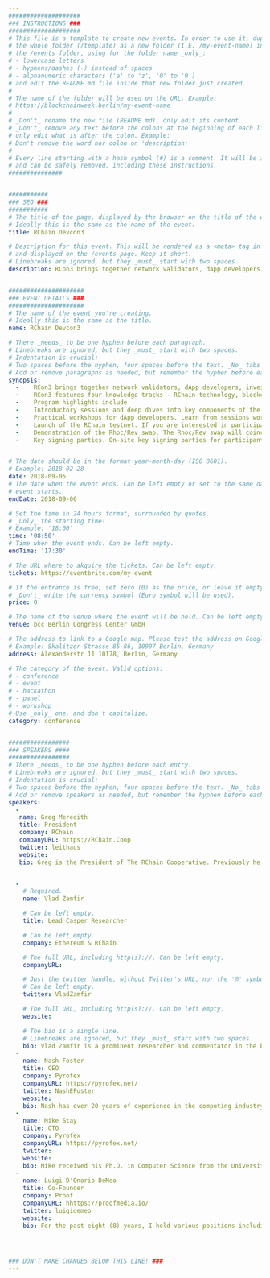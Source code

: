 ```yaml
---
####################
### INSTRUCTIONS ###
####################
# This file is a template to create new events. In order to use it, duplicate
# the whole folder (/template) as a new folder (I.E. /my-event-name) inside of
# the /events folder, using for the folder name _only_:
# - lowercase letters
# - hyphens/dashes (-) instead of spaces
# - alphanumeric characters ('a' to 'z', '0' to '9')
# and edit the README.md file inside that new folder just created.
#
# The name of the folder will be used on the URL. Example:
# https://blockchainweek.berlin/my-event-name
#
# _Don't_ rename the new file (README.md), only edit its content.
# _Don't_ remove any text before the colons at the beginning of each line,
# only edit what is after the colon. Example:
# Don't remove the word nor colon on 'description:'
#
# Every line starting with a hash symbol (#) is a comment. It will be ignored
# and can be safely removed, including these instructions.
###############


###########
### SEO ###
###########
# The title of the page, displayed by the browser on the title of the window.
# Ideally this is the same as the name of the event.
title: RChain Devcon3

# Description for this event. This will be rendered as a <meta> tag in the HTML,
# and displayed on the /events page. Keep it short.
# Linebreaks are ignored, but they _must_ start with two spaces.
description: RCon3 brings together network validators, dApp developers, investors, and researchers learning how to work with the RChain platform and participate in the launch of the RChain testnet.


#####################
### EVENT DETAILS ###
#####################
# The name of the event you're creating.
# Ideally this is the same as the title.
name: RChain Devcon3

# There _needs_ to be one hyphen before each paragraph.
# Linebreaks are ignored, but they _must_ start with two spaces.
# Indentation is crucial:
# Two spaces before the hyphen, four spaces before the text. _No_ tabs allowed.
# Add or remove paragraphs as needed, but remember the hyphen before each entry.
synopsis:
  -    RCon3 brings together network validators, dApp developers, investors, and researchers learning how to work with the RChain platform and participate in the launch of the RChain testnet.
  -    RCon3 features four knowledge tracks - RChain technology, blockchain solutions, research, and developing with RChain. There will be hands-on workshops in these areas. Presenters, panelists, and workshop leaders will deliver nearly 50 hours of programming. Additionally, space will be available for participants to network and collaborate.
  -    Program highlights include
  -    Introductory sessions and deep dives into key components of the RChain platform. including -  Rholang, consensus, storage, and communications.
  -    Practical workshops for dApp developers. Learn from sessions working with Rholang and become familiar with the architecture and design patterns of the RChain platform.
  -    Launch of the RChain testnet. If you are interested in participating in the launch of mainnet later in 2018, plan to participate in the launch of testnet at RCon3. The program includes informational sessions and workshops for validators and investors on proof of stake economics, infrastructure requirements, and system engineering.
  -    Demonstration of the Rhoc/Rev swap. The Rhoc/Rev swap will coincide with the launch of the RChain mainnet later in 2018. Investors and token holders wanting to ensure their REV will be available at the launch of the RChain mainnet should participate.
  -    Key signing parties. On-site key signing parties for participants during this event will allow mainnet genesis to be verified and secured by a broad community.


# The date should be in the format year-month-day (ISO 8601).
# Example: 2018-02-28
date: 2018-09-05
# The date when the event ends. Can be left empty or set to the same day the
# event starts.
endDate: 2018-09-06

# Set the time in 24 hours format, surrounded by quotes.
# _Only_ the starting time!
# Example: '18:00'
time: '08:50'
# Time when the event ends. Can be left empty.
endTime: '17:30'

# The URL where to akquire the tickets. Can be left empty.
tickets: https://eventbrite.com/my-event

# If the entrance is free, set zero (0) as the price, or leave it empty.
# _Don't_ write the currency symbol (Euro symbol will be used).
price: 0

# The name of the venue where the event will be held. Can be left empty.
venue: bcc Berlin Congress Center GmbH

# The address to link to a Google map. Please test the address on Google Maps.
# Example: Skalitzer Strasse 85-86, 10997 Berlin, Germany
address: Alexanderstr 11 10178, Berlin, Germany

# The category of the event. Valid options:
# - conference
# - event
# - hackathon
# - panel
# - workshop
# Use _only_ one, and don't capitalize.
category: conference


#################
### SPEAKERS ####
#################
# There _needs_ to be one hyphen before each entry.
# Linebreaks are ignored, but they _must_ start with two spaces.
# Indentation is crucial:
# Two spaces before the hyphen, four spaces before the text. _No_ tabs allowed.
# Add or remove speakers as needed, but remember the hyphen before each entry.
speakers:
  -
   name: Greg Meredith
   title: President
   company: RChain
   companyURL: https://RChain.Coop
   twitter: leithaus
   website:
   bio: Greg is the President of The RChain Cooperative. Previously he has worked as Principal Architect of Microsoft's BizTalk Process Orchestration, Principal Architect of Microsoft's Highwire offering as well as Principal Architect of ATM Network management solution for ATT/NCR and Co-designer and developer of MCC's Rosette/ESS technology.


  -
    # Required.
    name: Vlad Zamfir

    # Can be left empty.
    title: Lead Casper Researcher

    # Can be left empty.
    company: Ethereum & RChain

    # The full URL, including http(s)://. Can be left empty.
    companyURL:

    # Just the twitter handle, without Twitter's URL, nor the '@' symbol.
    # Can be left empty.
    twitter: VladZamfir

    # The full URL, including http(s)://. Can be left empty.
    website:

    # The bio is a single line.
    # Linebreaks are ignored, but they _must_ start with two spaces.
    bio: Vlad Zamfir is a prominent researcher and commentator in the blockchain ecosystem. He is most known for his research and design work on Casper, the Proof-of-Stake consensus protocol for the Ethereum project. Vlad is an outspoken thought leader on the subjects of Blockchain governance and humanitarian applications for the technology.
  -
    name: Nash Foster
    title: CEO
    company: Pyrofex
    companyURL: https://pyrofex.net/
    twitter: NashEFoster
    website:
    bio: Nash has over 20 years of experience in the computing industry and has served on the engineering staffs of Google, Oracle, Counterpane, iBiblio, and many others. Nash studied mathematics and the theory of computation at the University of North Carolina and George Mason University.
  -
    name: Mike Stay
    title: CTO
    company: Pyrofex
    companyURL: https://pyrofex.net/
    twitter:
    website:
    bio: Mike received his Ph.D. in Computer Science from the University of Auckland in 2015 with a specialization in category theory. Before Pyrofex, Mike worked on software security tools for Google's Ads team.
  -
    name: Luigi D'Onorio DeMeo
    title: Co-Founder
    company: Proof
    companyURL: hhttps://proofmedia.io/
    twitter: luigidemeo
    website:
    bio: For the past eight (8) years, I held various positions including my role as a Trader at Citigroup, specializing in equity securities and credit derivatives.




### DON'T MAKE CHANGES BELOW THIS LINE! ###
---
```

<!-- ### DON'T MAKE CHANGES BELOW THIS LINE! ### -->

<Event-Content/>
